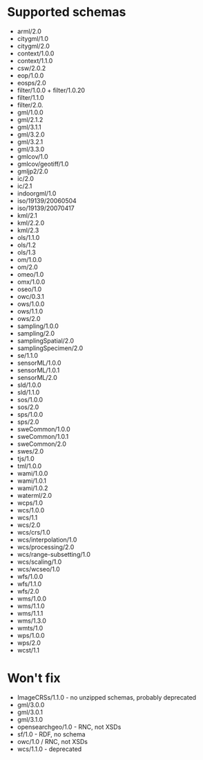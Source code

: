 # Supported schemas

* arml/2.0
* citygml/1.0
* citygml/2.0
* context/1.0.0
* context/1.1.0
* csw/2.0.2
* eop/1.0.0
* eosps/2.0
* filter/1.0.0 + filter/1.0.20
* filter/1.1.0
* filter/2.0.
* gml/1.0.0
* gml/2.1.2
* gml/3.1.1
* gml/3.2.0
* gml/3.2.1
* gml/3.3.0
* gmlcov/1.0
* gmlcov/geotiff/1.0
* gmljp2/2.0
* ic/2.0
* ic/2.1
* indoorgml/1.0
* iso/19139/20060504
* iso/19139/20070417
* kml/2.1
* kml/2.2.0
* kml/2.3
* ols/1.1.0
* ols/1.2
* ols/1.3
* om/1.0.0
* om/2.0
* omeo/1.0
* omx/1.0.0
* oseo/1.0
* owc/0.3.1
* ows/1.0.0
* ows/1.1.0
* ows/2.0
* sampling/1.0.0
* sampling/2.0
* samplingSpatial/2.0
* samplingSpecimen/2.0
* se/1.1.0
* sensorML/1.0.0
* sensorML/1.0.1
* sensorML/2.0
* sld/1.0.0
* sld/1.1.0
* sos/1.0.0
* sos/2.0
* sps/1.0.0
* sps/2.0
* sweCommon/1.0.0
* sweCommon/1.0.1
* sweCommon/2.0
* swes/2.0
* tjs/1.0
* tml/1.0.0
* wami/1.0.0
* wami/1.0.1
* wami/1.0.2
* waterml/2.0
* wcps/1.0
* wcs/1.0.0
* wcs/1.1
* wcs/2.0
* wcs/crs/1.0
* wcs/interpolation/1.0
* wcs/processing/2.0
* wcs/range-subsetting/1.0
* wcs/scaling/1.0
* wcs/wcseo/1.0
* wfs/1.0.0
* wfs/1.1.0
* wfs/2.0
* wms/1.0.0
* wms/1.1.0
* wms/1.1.1
* wms/1.3.0
* wmts/1.0
* wps/1.0.0
* wps/2.0
* wcst/1.1

# Won't fix

* ImageCRSs/1.1.0 - no unzipped schemas, probably deprecated
* gml/3.0.0
* gml/3.0.1
* gml/3.1.0
* opensearchgeo/1.0 - RNC, not XSDs
* sf/1.0 - RDF, no schema
* owc/1.0 / RNC, not XSDs
* wcs/1.1.0 - deprecated
